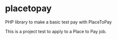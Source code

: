 # placetopay
PHP library to make a basic test pay with PlaceToPay

This is a project test to apply to a Place to Pay job.
